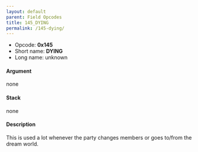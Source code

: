 ```yaml
---
layout: default
parent: Field Opcodes
title: 145_DYING
permalink: /145-dying/
---
```


-   Opcode: **0x145**
-   Short name: **DYING**
-   Long name: unknown

#### Argument

none

#### Stack

none

#### Description

This is used a lot whenever the party changes members or goes to/from the dream world.
